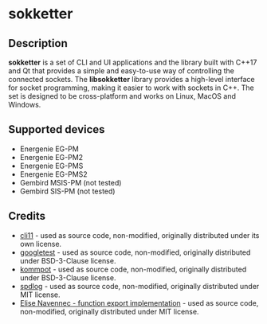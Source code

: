# sokketter

## Description

**sokketter** is a set of CLI and UI applications and the library built with C++17 and Qt that provides a simple and easy-to-use way of controlling the connected sockets.
The **libsokketter** library provides a high-level interface for socket programming, making it easier to work with sockets in C++.
The set is designed to be cross-platform and works on Linux, MacOS and Windows.

## Supported devices

* Energenie EG-PM
* Energenie EG-PM2
* Energenie EG-PMS
* Energenie EG-PMS2
* Gembird MSIS-PM (not tested)
* Gembird SIS-PM (not tested)

## Credits

* [cli11](https://github.com/CLIUtils/CLI11) - used as source code, non-modified, originally distributed under its own license.
* [googletest](https://github.com/google/googletest) - used as source code, non-modified, originally distributed under BSD-3-Clause license.
* [kommpot](https://github.com/morwy/kommpot) - used as source code, non-modified, originally distributed under BSD-3-Clause license.
* [spdlog](https://github.com/gabime/spdlog) - used as source code, non-modified, originally distributed under MIT license.
* [Elise Navennec - function export implementation](https://atomheartother.github.io/c++/2018/07/12/CPPDynLib.html) - used as source code, non-modified, originally distributed under MIT license.
